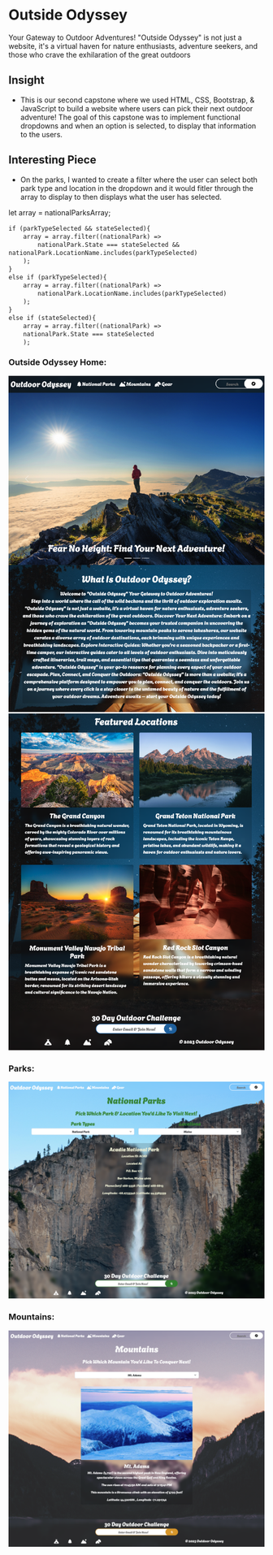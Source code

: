 # Outside Odyssey
Your Gateway to Outdoor Adventures!
"Outside Odyssey" is not just a website, it's a virtual haven for nature enthusiasts, adventure seekers, and those who crave the exhilaration of the great outdoors

## Insight
- This is our second capstone where we used HTML, CSS, Bootstrap, & JavaScript to build a website where users can pick their next outdoor adventure! The goal of this capstone was to implement functional dropdowns and when an option is selected, to display that information to the users. 

## Interesting Piece
- On the parks, I wanted to create a filter where the user can select both park type and location in the dropdown and it would fitler through the array to display to then displays what the user has selected. 

let array = nationalParksArray;

    if (parkTypeSelected && stateSelected){
        array = array.filter((nationalPark) =>
            nationalPark.State === stateSelected && nationalPark.LocationName.includes(parkTypeSelected)
        );
    }
    else if (parkTypeSelected){
        array = array.filter((nationalPark) =>
            nationalPark.LocationName.includes(parkTypeSelected)
        );
    }
    else if (stateSelected){
        array = array.filter((nationalPark) =>
        nationalPark.State === stateSelected
        );

### Outside Odyssey Home:
![Home](./images/sitePreview/homePage1.png)
![Home2](./images/sitePreview/homePage2.png)

### Parks:
![Park](./images/sitePreview/parkPage.png)

### Mountains:
![Mountains](./images/sitePreview/mountainPage.png)
